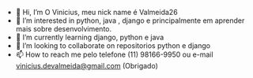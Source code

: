 - 👋 Hi, I’m O Vinicius, meu nick name  é Valmeida26
- 👀 I’m interested in  python, java , django e principalmente em aprender mais sobre desenvolvimento.
- 🌱 I’m currently learning django, python e java
- 💞️ I’m looking to collaborate on  repositorios python e django
- 📫 How to reach me  pelo telefone (11) 98166-9950 ou e-mail vinicius.devalmeida@gmail.com  (Obrigado)
<!---
Valmeida26/Valmeida26 is a ✨ special ✨ repository because its `README.md` (this file) appears on your GitHub profile.
You can click the Preview link to take a look at your changes.
--->
